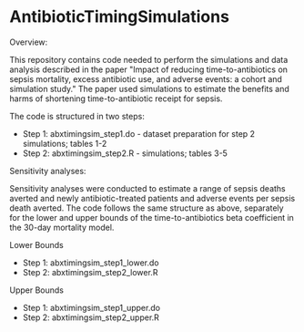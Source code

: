 # AntibioticTimingSimulations

Overview:

This repository contains code needed to perform the simulations and data analysis described in the paper "Impact of reducing time-to-antibiotics on sepsis mortality, excess antibiotic use, and adverse events: a cohort and simulation study." The paper used simulations to estimate the benefits and harms of shortening time-to-antibiotic receipt for sepsis.

The code is structured in two steps:

* Step 1: abxtimingsim_step1.do - dataset preparation for step 2 simulations; tables 1-2
* Step 2: abxtimingsim_step2.R - simulations; tables 3-5

Sensitivity analyses:

Sensitivity analyses were conducted to estimate a range of sepsis deaths averted and newly antibiotic-treated patients and adverse events per sepsis death averted. The code follows the same structure as above, separately for the lower and upper bounds of the time-to-antibiotics beta coefficient in the 30-day mortality model.

Lower Bounds
* Step 1: abxtimingsim_step1_lower.do 
* Step 2: abxtimingsim_step2_lower.R

Upper Bounds
* Step 1: abxtimingsim_step1_upper.do 
* Step 2: abxtimingsim_step2_upper.R 
